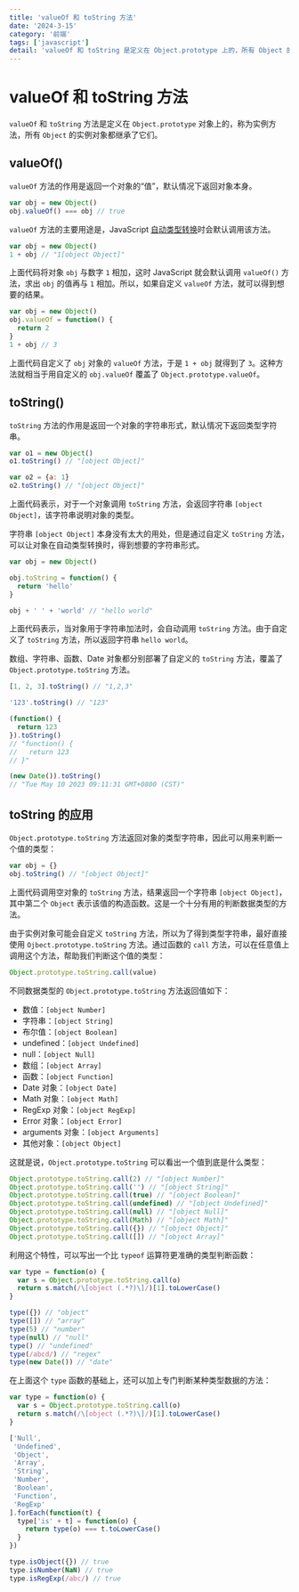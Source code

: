 ```yaml
---
title: 'valueOf 和 toString 方法'
date: '2024-3-15'
category: '前端'
tags: ['javascript']
detail: 'valueOf 和 toString 是定义在 Object.prototype 上的，所有 Object 的实例对象都继承了它们。'
---
```


# valueOf 和 toString 方法

`valueOf` 和 `toString` 方法是定义在 `Object.prototype` 对象上的，称为实例方法，所有 `Object` 的实例对象都继承了它们。

## valueOf()

`valueOf` 方法的作用是返回一个对象的“值”，默认情况下返回对象本身。

```js
var obj = new Object()
obj.valueOf() === obj // true
```

`valueOf` 方法的主要用途是，JavaScript [自动类型转换](./js-covert#自动转换)时会默认调用该方法。

```js
var obj = new Object()
1 + obj // "1[object Object]"
```

上面代码将对象 `obj` 与数字 `1` 相加，这时 JavaScript 就会默认调用 `valueOf()` 方法，求出 `obj` 的值再与 `1` 相加。所以，如果自定义 `valueOf` 方法，就可以得到想要的结果。

```js
var obj = new Object()
obj.valueOf = function() {
  return 2
}
1 + obj // 3
```

上面代码自定义了 `obj` 对象的 `valueOf` 方法，于是 `1 + obj` 就得到了 `3`。这种方法就相当于用自定义的 `obj.valueOf` 覆盖了 `Object.prototype.valueOf`。

## toString()

`toString` 方法的作用是返回一个对象的字符串形式，默认情况下返回类型字符串。

```js
var o1 = new Object()
o1.toString() // "[object Object]"

var o2 = {a: 1}
o2.toString() // "[object Object]"
```

上面代码表示，对于一个对象调用 `toString` 方法，会返回字符串 `[object Object]`，该字符串说明对象的类型。

字符串 `[object Object]` 本身没有太大的用处，但是通过自定义 `toString` 方法，可以让对象在自动类型转换时，得到想要的字符串形式。

```js
var obj = new Object()

obj.toString = function() {
  return 'hello'
}

obj + ' ' + 'world' // "hello world"
```

上面代码表示，当对象用于字符串加法时，会自动调用 `toString` 方法。由于自定义了 `toString` 方法，所以返回字符串 `hello world`。

数组、字符串、函数、Date 对象都分别部署了自定义的 `toString` 方法，覆盖了 `Object.prototype.toString` 方法。

```js
[1, 2, 3].toString() // "1,2,3"

'123'.toString() // "123"

(function() {
  return 123
}).toString()
// "function() {
//   return 123
// }"

(new Date()).toString()
// "Tue May 10 2023 09:11:31 GMT+0800 (CST)"
```

## toString 的应用

`Object.prototype.toString` 方法返回对象的类型字符串，因此可以用来判断一个值的类型：

```js
var obj = {}
obj.toString() // "[object Object]"
```

上面代码调用空对象的 `toString` 方法，结果返回一个字符串 `[object Object]`，其中第二个 `Object` 表示该值的构造函数。这是一个十分有用的判断数据类型的方法。

由于实例对象可能会自定义 `toString` 方法，所以为了得到类型字符串，最好直接使用 `Ojbect.prototype.toString` 方法。通过函数的 `call` 方法，可以在任意值上调用这个方法，帮助我们判断这个值的类型：

```js
Object.prototype.toString.call(value)
```

不同数据类型的 `Object.prototype.toString` 方法返回值如下：

- 数值：`[object Number]`
- 字符串：`[object String]`
- 布尔值：`[object Boolean]`
- undefined：`[object Undefined]`
- null：`[object Null]`
- 数组：`[object Array]`
- 函数：`[object Function]`
- Date 对象：`[object Date]`
- Math 对象：`[object Math]`
- RegExp 对象：`[object RegExp]`
- Error 对象：`[object Error]`
- arguments 对象：`[object Arguments]`
- 其他对象：`[object Object]`

这就是说，`Object.prototype.toString` 可以看出一个值到底是什么类型：

```js
Object.prototype.toString.call(2) // "[object Number]"
Object.prototype.toString.call('') // "[object String]"
Object.prototype.toString.call(true) // "[object Boolean]"
Object.prototype.toString.call(undefined) // "[object Undefined]"
Object.prototype.toString.call(null) // "[object Null]"
Object.prototype.toString.call(Math) // "[object Math]"
Object.prototype.toString.call({}) // "[object Object]"
Object.prototype.toString.call([]) // "[object Array]"
```

利用这个特性，可以写出一个比 `typeof` 运算符更准确的类型判断函数：

```js
var type = function(o) {
  var s = Object.prototype.toString.call(o)
  return s.match(/\[object (.*?)\]/)[1].toLowerCase()
}

type({}) // "object"
type([]) // "array"
type(5) // "number"
type(null) // "null"
type() // "undefined"
type(/abcd/) // "regex"
type(new Date()) // "date"
```

在上面这个 `type` 函数的基础上，还可以加上专门判断某种类型数据的方法：

```js
var type = function(o) {
  var s = Object.prototype.toString.call(o)
  return s.match(/\[object (.*?)\]/)[1].toLowerCase()
}

['Null',
 'Undefined',
 'Object',
 'Array',
 'String',
 'Number',
 'Boolean',
 'Function',
 'RegExp'
].forEach(function(t) {
  type['is' + t] = function(o) {
    return type(o) === t.toLowerCase()
  }
})

type.isObject({}) // true
type.isNumber(NaN) // true
type.isRegExp(/abc/) // true
```
